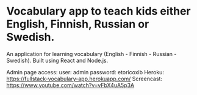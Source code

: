 # Vocabulary app to teach kids either English, Finnish, Russian or Swedish.
An application for learning vocabulary (English - Finnish - Russian - Swedish).
Built using React and Node.js.

Admin page access:
user: admin
password: etoricoxib
Heroku: https://fullstack-vocabulary-app.herokuapp.com/
Screencast: https://www.youtube.com/watch?v=vFbX4uA5p3A

